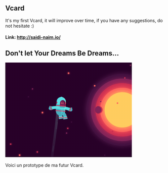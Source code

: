 ## Vcard 

It's my first Vcard, it will improve over time, if you have any suggestions, do not hesitate :)

#### Link: http://saidi-naim.io/

## Don't let Your Dreams Be Dreams...
![Dream](./img/astroGif.gif "man in the space Dream")

Voici un prototype de ma futur Vcard.